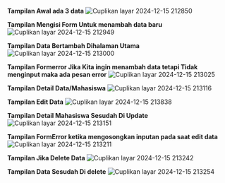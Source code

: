 **Tampilan Awal ada 3 data**
![Cuplikan layar 2024-12-15 212850](https://github.com/user-attachments/assets/574d9606-8414-498c-be10-e913b680d7c4)

**Tampilan Mengisi Form Untuk menambah data baru**
![Cuplikan layar 2024-12-15 212949](https://github.com/user-attachments/assets/6f9b27a6-b589-4062-8916-e8b812b13353)

**Tampilan Data Bertambah Dihalaman Utama**
![Cuplikan layar 2024-12-15 213000](https://github.com/user-attachments/assets/5b3a8a8a-df74-4bb3-8fd7-c158a8b49355)

**Tampilan Formerror Jika Kita ingin menambah data tetapi Tidak menginput maka ada pesan error**
![Cuplikan layar 2024-12-15 213025](https://github.com/user-attachments/assets/29e2d765-c194-4f51-8b2b-ef6a50b4afe0)

**Tampilan Detail Data/Mahasiswa**
![Cuplikan layar 2024-12-15 213116](https://github.com/user-attachments/assets/a6cf6036-f237-4365-95d0-8bf489e69fe6)

**Tampilan Edit Data**
![Cuplikan layar 2024-12-15 213838](https://github.com/user-attachments/assets/9975f0de-97eb-4d56-884c-911d633c031d)

**Tampilan Detail Mahasiswa Sesudah Di Update**
![Cuplikan layar 2024-12-15 213151](https://github.com/user-attachments/assets/4f721f0b-23f7-4530-9b9a-08d9fbbb95ad)

**Tampilan FormError ketika mengosongkan inputan pada saat edit data**
![Cuplikan layar 2024-12-15 213211](https://github.com/user-attachments/assets/7bc4ebb4-afd6-4a65-b574-fec8aeb9e982)

**Tampilan Jika Delete Data**
![Cuplikan layar 2024-12-15 213242](https://github.com/user-attachments/assets/bd569f4b-dbab-4e27-9f66-b26ca9ef926f)

**Tampilan Data Sesudah Di delete**
![Cuplikan layar 2024-12-15 213254](https://github.com/user-attachments/assets/02ec6bd0-98c7-4c38-b52f-162da73ef6a5)

